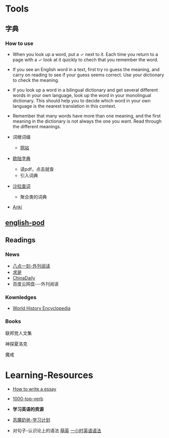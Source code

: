 # Tools

## 字典
### How to use
* When you look up a word, put a $\checkmark$ next to it. Each time you return to a page with a $\checkmark$ look at it quickly to chech that you remember the word.
* If you see an English word in a text, first try ro guess the meaning, and carry on reading to see if your guess seems correct. Use your dictionary to check the meaning.
* If you look up a word in a bilingual dictionary and get several different words in your own language, look up the word in your monolingual dictionary. This should help you to decide which word in your own language is the nearest translation in this context.
* Remember that many words have more than one meaning, and the first meaning in the dictionary is not always the one you want. Read through the different meanings.


* 词根词缀   
  * [网站](https://www.etymonline.com/cn) 

* [欧陆字典](https://www.bilibili.com/video/BV1eY411w7bn)
  * 读pdf，点击就查
  * 引入词典

* [沙拉查词](https://saladict.crimx.com/)
    * 聚合类的词典

* [Anki](https://apps.ankiweb.net/)

## [english-pod](https://antennapod.org/documentation/getting-started)


## Readings
### News
* [八点一刻-外刊阅读](https://www.badianyike.com/)
* [求是](http://en.qstheory.cn/)
* [ChinaDaily](https://www.chinadaily.com.cn/)
* 百度云网盘---外刊阅读
### Kownledges
* [World History Encyclopedia](https://www.worldhistory.org/Crusades/)

### Books
联邦党人文集

神探夏洛克

魔戒

# Learning-Resources

* [How to write a essay](https://writingcenter.unc.edu/tips-and-tools/essay-exams/)
* [1000-top-verb](https://www.talkenglish.com/vocabulary/top-1000-verbs.aspx)

* **学习英语的资源**

* [恶魔奶爸-学习计划](https://weread.qq.com/web/bookDetail/06d3229071f202be06de7e4)
* 对句子-认识论上的语法
[萌英](https://www.bilibili.com/video/BV1Uk4y117DK)
[一小时英语语法](https://www.bilibili.com/video/BV1gA4y1D7jU)

